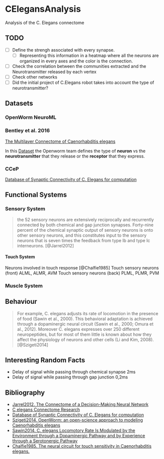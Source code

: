 # CElegansAnalysis
Analysis of the C. Elegans connectome

## TODO
- [ ] Define the strengh associated with every synapse.
	- [ ] Representing this information in a heatmap where all the neurons are organized in every axes and the color is the connection.
- [ ] Check the correlation between the communities extracted and the Neurotransmitter released by each vertex
- [ ] Check other networks
- [ ] Did the initial project of C.Elegans robot takes into account the type of neurotransmitter?

## Datasets
### OpenWorm NeuroML



### Bentley et al. 2016
[The Multilayer Connectome of Caenorhabditis elegans](http://journals.plos.org/ploscompbiol/article?id=10.1371/journal.pcbi.1005283)

In this [Dataset](https://docs.google.com/spreadsheets/d/1kCxOOKu1wAREa9VbBiWVVHh-GEC3kJk0A3YVEipPKcc/edit#gid=0) the Openworm team defines the type of **neuron** vs the **neurotransmitter** that they release or the **receptor** that they express.


###  CCeP
[Database of Synaptic Connectivity of C. Elegans for computation](http://ims.dse.ibaraki.ac.jp/ccep/download.html)


## Functional Systems
### Sensory System
> the 52 sensory neurons are extensively reciprocally and recurrently connected by both chemical and gap junction synapses. Forty-nine percent of the chemical synaptic output of sensory neurons is onto other sensory neurons, and this constitutes input to the sensory neurons that is seven times the feedback from type Ib and type Ic interneurons. [@Jarrel2012]

#### Touch System

Neurons involved in touch response [@Chalfie1985]
Touch sensory neurons (front)	ALML, ALMR, AVM
Touch sensory neurons (back)	PLML, PLMR, PVM


### Muscle System

## Behaviour
>  For example, C. elegans adjusts its rate of locomotion in the presence of food (Sawin et al., 2000). This behavioral adaptation is achieved through a dopaminergic neural circuit (Sawin et al., 2000; Omura et al., 2012). Moreover C. elegans expresses over 250 different neuropeptides, but for most of them little is known about how they affect the physiology of neurons and other cells (Li and Kim, 2008). [@Szigeti2014]


## Interesting Random Facts

- Delay of signal while passing through chemical synapse	2ms
- Delay of signal while passing through gap junction	0,2ms


## Bibliography

- [Jarrel2012. The Connectome of a Decision-Making Neural Network](http://science.sciencemag.org/content/337/6093/437.full?ijkey=lgRX8mUnpCa/Q&keytype=ref&siteid=sci)
- [C elegans Connectome Research](http://www.connectomeengine.com/Home/CElegans)
- [Database of Synaptic Connectivity of C. Elegans for computation](http://ims.dse.ibaraki.ac.jp/ccep/download.html)
- [Szigeti2014. OpenWorm: an open-science approach to modeling Caenorhabditis elegans](https://www.ncbi.nlm.nih.gov/pmc/articles/PMC4217485/)
- [Sawin2014. C. elegans Locomotory Rate Is Modulated by the Environment through a Dopaminergic Pathway and by Experience through a Serotonergic Pathway](http://www.cell.com/neuron/pdf/S0896-6273(00)81199-X.pdf)
- [Chalfie1985. The neural circuit for touch sensitivity in Caenorhabditis elegans.](http://www.jneurosci.org/content/5/4/956.long)
